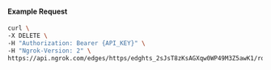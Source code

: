 <!-- Code generated for API Clients. DO NOT EDIT. -->

#### Example Request

```bash
curl \
-X DELETE \
-H "Authorization: Bearer {API_KEY}" \
-H "Ngrok-Version: 2" \
https://api.ngrok.com/edges/https/edghts_2sJsT8zKsAGXqw0WP49M3Z5awK1/routes/edghtsrt_2sJsT4DKGxzSsoRZGeN2uDSlvCM/user_agent_filter
```
